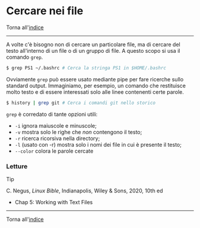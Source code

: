 # Cercare nei file

Torna all'[indice](../toc.md)

---

A volte c'è bisogno non di cercare un particolare file, ma di cercare del testo
all'interno di un file o di un gruppo di file. A questo scopo si usa il comando `grep`.

```bash
$ grep PS1 ~/.bashrc # Cerca la stringa PS1 in $HOME/.bashrc
```

Ovviamente `grep` può essere usato mediante pipe per fare ricerche sullo standard
output. Immaginiamo, per esempio, un comando che restituisce molto testo e di essere
interessati solo alle linee contenenti certe parole.

```bash
$ history | grep git # Cerca i comandi git nello storico
```

`grep` è corredato di tante opzioni utili:

- `-i` ignora maiuscole e minuscole;
- `-v` mostra solo le righe che _non_ contengono il testo;
- `-r` ricerca ricorsiva nella directory;
- `-l` (usato con -r) mostra solo i nomi dei file in cui è presente il testo;
- `--color` colora le parole cercate

### Letture

> [!TIP]
> C. Negus, _Linux Bible_, Indianapolis, Wiley &amp; Sons, 2020, 10th ed
>
> - Chap 5: Working with Text Files

---

Torna all'[indice](../toc.md)
